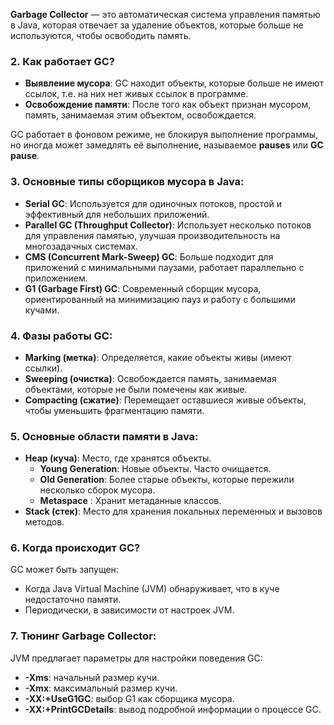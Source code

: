 **Garbage Collector** — это автоматическая система управления памятью в Java, которая отвечает за удаление объектов, которые больше не используются, чтобы освободить память.

### 2. **Как работает GC?**

- **Выявление мусора**: GC находит объекты, которые больше не имеют ссылок, т.е. на них нет живых ссылок в программе.
- **Освобождение памяти**: После того как объект признан мусором, память, занимаемая этим объектом, освобождается.

GC работает в фоновом режиме, не блокируя выполнение программы, но иногда может замедлять её выполнение, называемое **pauses** или **GC pause**.

### 3. **Основные типы сборщиков мусора в Java:**

- **Serial GC**: Используется для одиночных потоков, простой и эффективный для небольших приложений.
- **Parallel GC (Throughput Collector)**: Использует несколько потоков для управления памятью, улучшая производительность на многозадачных системах.
- **CMS (Concurrent Mark-Sweep) GC**: Больше подходит для приложений с минимальными паузами, работает параллельно с приложением.
- **G1 (Garbage First) GC**: Современный сборщик мусора, ориентированный на минимизацию пауз и работу с большими кучами.

### 4. **Фазы работы GC:**

- **Marking (метка)**: Определяется, какие объекты живы (имеют ссылки).
- **Sweeping (очистка)**: Освобождается память, занимаемая объектами, которые не были помечены как живые.
- **Compacting (сжатие)**: Перемещает оставшиеся живые объекты, чтобы уменьшить фрагментацию памяти.

### 5. **Основные области памяти в Java:**

- **Heap (куча)**: Место, где хранятся объекты.
    - **Young Generation**: Новые объекты. Часто очищается.
    - **Old Generation**: Более старые объекты, которые пережили несколько сборок мусора.
    - **Metaspace** : Хранит метаданные классов.
- **Stack (стек)**: Место для хранения локальных переменных и вызовов методов.
    

### 6. **Когда происходит GC?**

GC может быть запущен:

- Когда Java Virtual Machine (JVM) обнаруживает, что в куче недостаточно памяти.
- Периодически, в зависимости от настроек JVM.

### 7. **Тюнинг Garbage Collector:**

JVM предлагает параметры для настройки поведения GC:

- **-Xms**: начальный размер кучи.
- **-Xmx**: максимальный размер кучи.
- **-XX:+UseG1GC**: выбор G1 как сборщика мусора.
- **-XX:+PrintGCDetails**: вывод подробной информации о процессе GC.